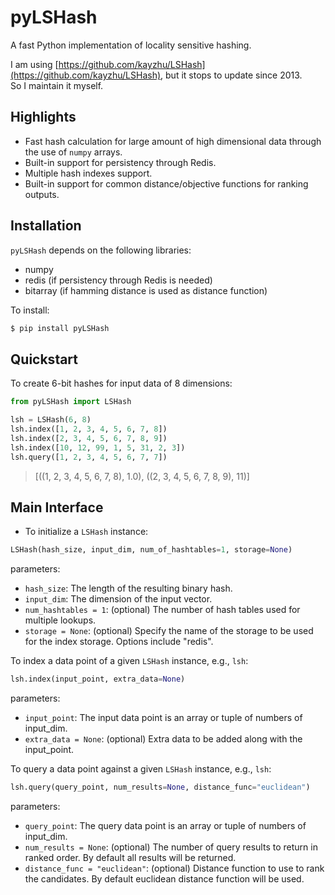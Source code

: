 # pyLSHash

A fast Python implementation of locality sensitive hashing.

I am using [https://github.com/kayzhu/LSHash](https://github.com/kayzhu/LSHash), but it stops to update since 2013.  
So I maintain it myself.

## Highlights

- Fast hash calculation for large amount of high dimensional data through the use of `numpy` arrays.
- Built-in support for persistency through Redis.
- Multiple hash indexes support.
- Built-in support for common distance/objective functions for ranking outputs.

## Installation


`pyLSHash` depends on the following libraries:

- numpy
- redis (if persistency through Redis is needed)
- bitarray (if hamming distance is used as distance function)

To install:


```bash
$ pip install pyLSHash
```

## Quickstart

To create 6-bit hashes for input data of 8 dimensions:


```python
from pyLSHash import LSHash

lsh = LSHash(6, 8)
lsh.index([1, 2, 3, 4, 5, 6, 7, 8])
lsh.index([2, 3, 4, 5, 6, 7, 8, 9])
lsh.index([10, 12, 99, 1, 5, 31, 2, 3])
lsh.query([1, 2, 3, 4, 5, 6, 7, 7])
```

>[((1, 2, 3, 4, 5, 6, 7, 8), 1.0),
((2, 3, 4, 5, 6, 7, 8, 9), 11)]


## Main Interface


- To initialize a `LSHash` instance:


```python
LSHash(hash_size, input_dim, num_of_hashtables=1, storage=None)
```

parameters:

- ``hash_size``: The length of the resulting binary hash.
- ``input_dim``: The dimension of the input vector.
- ``num_hashtables = 1``: (optional) The number of hash tables used for multiple lookups.
- ``storage = None``: (optional) Specify the name of the storage to be used for the index storage. Options include "redis".


To index a data point of a given ``LSHash`` instance, e.g., ``lsh``:

```python
lsh.index(input_point, extra_data=None)
```

    

parameters:

- ``input_point``: The input data point is an array or tuple of numbers of input_dim.
- ``extra_data = None``: (optional) Extra data to be added along with the input_point.

To query a data point against a given ``LSHash`` instance, e.g., ``lsh``:

```python
lsh.query(query_point, num_results=None, distance_func="euclidean")
```

parameters:

- ``query_point``: The query data point is an array or tuple of numbers of input_dim.
- ``num_results = None``: (optional) The number of query results to return in ranked order. By default all results will be returned.
- ``distance_func = "euclidean"``: (optional) Distance function to use to rank the candidates. By default euclidean distance function will be used.


